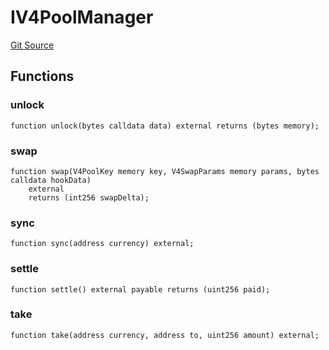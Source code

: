 # IV4PoolManager
[Git Source](https://github.com/zammdefi/zRouter/blob/a05798c96306fd33a6d62d08f875ca1ad04f0e1f/src/zRouter.sol)


## Functions
### unlock


```solidity
function unlock(bytes calldata data) external returns (bytes memory);
```

### swap


```solidity
function swap(V4PoolKey memory key, V4SwapParams memory params, bytes calldata hookData)
    external
    returns (int256 swapDelta);
```

### sync


```solidity
function sync(address currency) external;
```

### settle


```solidity
function settle() external payable returns (uint256 paid);
```

### take


```solidity
function take(address currency, address to, uint256 amount) external;
```

